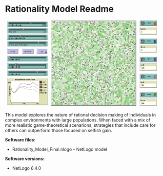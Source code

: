 # Rationality Model Readme

![](./Results.PNG "Screenshot")

This model explores the nature of rational decision making of individuals in complex environments with large populations. When faced with a mix of more realistic game-theoretical scenarions, strategies that include care for others can outperform those focused on selfish gain. 

**Software files:**
- Rationality_Model_Final.nlogo - NetLogo model

**Software versions:**
- NetLogo 6.4.0
